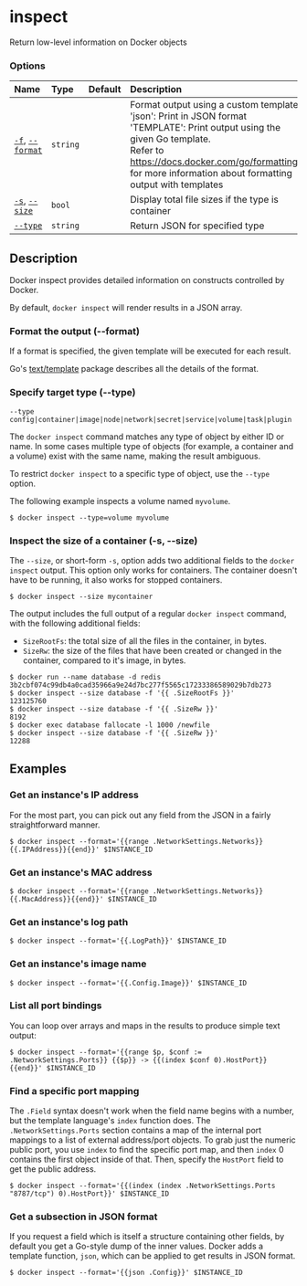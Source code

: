 # inspect

<!---MARKER_GEN_START-->
Return low-level information on Docker objects

### Options

| Name                                   | Type     | Default | Description                                                                                                                                                                                                                                                        |
|:---------------------------------------|:---------|:--------|:-------------------------------------------------------------------------------------------------------------------------------------------------------------------------------------------------------------------------------------------------------------------|
| [`-f`](#format), [`--format`](#format) | `string` |         | Format output using a custom template:<br>'json':             Print in JSON format<br>'TEMPLATE':         Print output using the given Go template.<br>Refer to https://docs.docker.com/go/formatting/ for more information about formatting output with templates |
| [`-s`](#size), [`--size`](#size)       | `bool`   |         | Display total file sizes if the type is container                                                                                                                                                                                                                  |
| [`--type`](#type)                      | `string` |         | Return JSON for specified type                                                                                                                                                                                                                                     |


<!---MARKER_GEN_END-->

## Description

Docker inspect provides detailed information on constructs controlled by Docker.

By default, `docker inspect` will render results in a JSON array.

### <a name="format"></a> Format the output (--format)

If a format is specified, the given template will be executed for each result.

Go's [text/template](https://pkg.go.dev/text/template) package describes
all the details of the format.

### <a name="type"></a> Specify target type (--type)

`--type config|container|image|node|network|secret|service|volume|task|plugin`

The `docker inspect` command matches any type of object by either ID or name. In
some cases multiple type of objects (for example, a container and a volume)
exist with the same name, making the result ambiguous.

To restrict `docker inspect` to a specific type of object, use the `--type`
option.

The following example inspects a volume named `myvolume`.

```console
$ docker inspect --type=volume myvolume
```

### <a name="size"></a> Inspect the size of a container (-s, --size)

The `--size`, or short-form `-s`, option adds two additional fields to the
`docker inspect` output. This option only works for containers. The container
doesn't have to be running, it also works for stopped containers.

```console
$ docker inspect --size mycontainer
```

The output includes the full output of a regular `docker inspect` command, with
the following additional fields:

- `SizeRootFs`: the total size of all the files in the container, in bytes.
- `SizeRw`: the size of the files that have been created or changed in the
  container, compared to it's image, in bytes.

```console
$ docker run --name database -d redis
3b2cbf074c99db4a0cad35966a9e24d7bc277f5565c17233386589029b7db273
$ docker inspect --size database -f '{{ .SizeRootFs }}'
123125760
$ docker inspect --size database -f '{{ .SizeRw }}'
8192
$ docker exec database fallocate -l 1000 /newfile
$ docker inspect --size database -f '{{ .SizeRw }}'
12288
```

## Examples

### Get an instance's IP address

For the most part, you can pick out any field from the JSON in a fairly
straightforward manner.

```console
$ docker inspect --format='{{range .NetworkSettings.Networks}}{{.IPAddress}}{{end}}' $INSTANCE_ID
```

### Get an instance's MAC address

```console
$ docker inspect --format='{{range .NetworkSettings.Networks}}{{.MacAddress}}{{end}}' $INSTANCE_ID
```

### Get an instance's log path

```console
$ docker inspect --format='{{.LogPath}}' $INSTANCE_ID
```

### Get an instance's image name

```console
$ docker inspect --format='{{.Config.Image}}' $INSTANCE_ID
```

### List all port bindings

You can loop over arrays and maps in the results to produce simple text output:

```console
$ docker inspect --format='{{range $p, $conf := .NetworkSettings.Ports}} {{$p}} -> {{(index $conf 0).HostPort}} {{end}}' $INSTANCE_ID
```

### Find a specific port mapping

The `.Field` syntax doesn't work when the field name begins with a number, but
the template language's `index` function does. The `.NetworkSettings.Ports`
section contains a map of the internal port mappings to a list of external
address/port objects. To grab just the numeric public port, you use `index` to
find the specific port map, and then `index` 0 contains the first object inside
of that. Then, specify the `HostPort` field to get the public address.

```console
$ docker inspect --format='{{(index (index .NetworkSettings.Ports "8787/tcp") 0).HostPort}}' $INSTANCE_ID
```

### Get a subsection in JSON format

If you request a field which is itself a structure containing other fields, by
default you get a Go-style dump of the inner values. Docker adds a template
function, `json`, which can be applied to get results in JSON format.

```console
$ docker inspect --format='{{json .Config}}' $INSTANCE_ID
```
